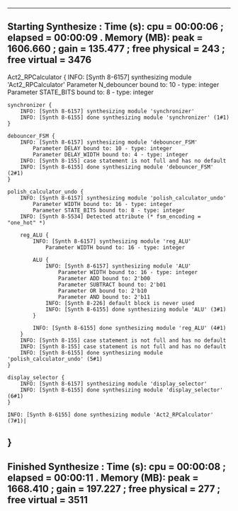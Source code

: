 ---------------------------------------------------------------------------------
Starting Synthesize : Time (s): cpu = 00:00:06 ; elapsed = 00:00:09 . Memory (MB): peak = 1606.660 ; gain = 135.477 ; free physical = 243 ; free virtual = 3476
---------------------------------------------------------------------------------
Act2_RPCalculator {
    INFO: [Synth 8-6157] synthesizing module 'Act2_RPCalculator'
        Parameter N_debouncer bound to: 10 - type: integer 
        Parameter STATE_BITS bound to: 8 - type: integer 

    synchronizer {
        INFO: [Synth 8-6157] synthesizing module 'synchronizer'
        INFO: [Synth 8-6155] done synthesizing module 'synchronizer' (1#1) 
    }

    debouncer_FSM {
        INFO: [Synth 8-6157] synthesizing module 'debouncer_FSM'
            Parameter DELAY bound to: 10 - type: integer 
            Parameter DELAY_WIDTH bound to: 4 - type: integer 
        INFO: [Synth 8-155] case statement is not full and has no default
        INFO: [Synth 8-6155] done synthesizing module 'debouncer_FSM' (2#1)
    }

    polish_calculator_undo {
        INFO: [Synth 8-6157] synthesizing module 'polish_calculator_undo' 
            Parameter WIDTH bound to: 16 - type: integer 
            Parameter STATE_BITS bound to: 8 - type: integer 
        INFO: [Synth 8-5534] Detected attribute (* fsm_encoding = "one_hot" *)

        reg_ALU {
            INFO: [Synth 8-6157] synthesizing module 'reg_ALU'
                Parameter WIDTH bound to: 16 - type: integer 
            
            ALU {
                INFO: [Synth 8-6157] synthesizing module 'ALU'
                    Parameter WIDTH bound to: 16 - type: integer 
                    Parameter ADD bound to: 2'b00 
                    Parameter SUBTRACT bound to: 2'b01 
                    Parameter OR bound to: 2'b10 
                    Parameter AND bound to: 2'b11 
                INFO: [Synth 8-226] default block is never used
                INFO: [Synth 8-6155] done synthesizing module 'ALU' (3#1)
            }

            INFO: [Synth 8-6155] done synthesizing module 'reg_ALU' (4#1)
        }
        INFO: [Synth 8-155] case statement is not full and has no default
        INFO: [Synth 8-155] case statement is not full and has no default
        INFO: [Synth 8-6155] done synthesizing module 'polish_calculator_undo' (5#1)
    }

    display_selector {
        INFO: [Synth 8-6157] synthesizing module 'display_selector'
        INFO: [Synth 8-6155] done synthesizing module 'display_selector' (6#1)
    }

    INFO: [Synth 8-6155] done synthesizing module 'Act2_RPCalculator' (7#1)|

}
---------------------------------------------------------------------------------
Finished Synthesize : Time (s): cpu = 00:00:08 ; elapsed = 00:00:11 . Memory (MB): peak = 1668.410 ; gain = 197.227 ; free physical = 277 ; free virtual = 3511
---------------------------------------------------------------------------------
